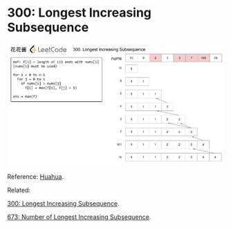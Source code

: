 # 300: Longest Increasing Subsequence

![chart](LC300.png)

Reference: [Huahua](http://zxi.mytechroad.com/blog/dynamic-programming/leetcode-300-longest-increasing-subsequence/).

Related:

[300: Longest Increasing Subsequence](../LC300).

[673: Number of Longest Increasing Subsequence](../LC673).